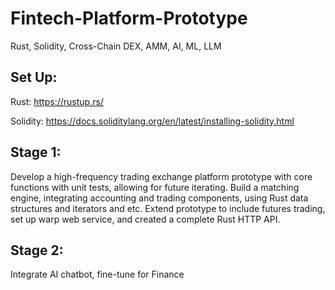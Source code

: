 # Fintech-Platform-Prototype
Rust, Solidity, Cross-Chain DEX, AMM, AI, ML, LLM

## Set Up: 
Rust: https://rustup.rs/

Solidity: https://docs.soliditylang.org/en/latest/installing-solidity.html


## Stage 1:
Develop a high-frequency trading exchange platform prototype with core functions with unit tests, allowing for future iterating.
Build a matching engine, integrating accounting and trading components, using Rust data structures and iterators and etc.
Extend prototype to include futures trading, set up warp web service, and created a complete Rust HTTP API.

## Stage 2:
Integrate AI chatbot, fine-tune for Finance
